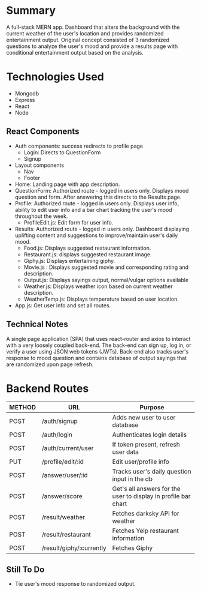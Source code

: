# Summary
 A full-stack MERN app. Dashboard that alters the background with the current weather of the user's location and provides randomized entertainment output. Original concept consisted of 3 randomized questions to analyze the user's mood and provide a results page with conditional entertainment output based on the analysis. 

# Technologies Used
* Mongodb
* Express
* React
* Node

## React Components
* Auth components: success redirects to profile page
  * Login: Directs to QuestionForm
  * Signup
* Layout components
  * Nav
  * Footer
* Home: Landing page with app description.
* QuestionForm: Authorized route - logged in users only. Displays mood question and form. After answering this  directs to the Results page.
* Profile: Authorized route - logged in users only. Displays user info, ability to edit user info and a bar chart tracking the user's mood throughout the week. 
  * ProfileEdit.js: Edit form for user info.
* Results: Authorized route - logged in users only. Dashboard displaying uplifting content and suggestions to improve/maintain user's daily mood. 
  * Food.js: Displays suggested restaurant information.
  * Restaurant.js:  displays suggested restaurant image.
  * Giphy.js:  Displays entertaining giphy.
  * Movie.js : Displays suggested movie and corresponding rating and description.
  * Output.js: Displays sayings output, normal/vulgar options available
  * Weather.js: Displays weather icon based on current weather description. 
  * WeatherTemp.js: Displays temperature based on user location.
* App.js: Get user info and set all routes.


## Technical Notes

A single page application (SPA) that uses react-router and axios to interact with a very loosely coupled back-end. The back-end can sign up, log in, or verify a user using JSON web tokens (JWTs). Back-end also tracks user's response to mood question and contains database of output sayings that are randomized upon page refresh.


# Backend Routes
METHOD | URL | Purpose
--- | --- | ---
POST | /auth/signup | Adds new user to user database
POST | /auth/login | Authenticates login details
POST | /auth/current/user | If token present, refresh user data
PUT  | /profile/edit/:id | Edit user/profile info
POST | /answer/user/:id | Tracks user's daily question input in the db
POST | /answer/score | Get's all answers for the user to display in profile bar chart
POST | /result/weather | Fetches darksky API for weather
POST | /result/restaurant | Fetches Yelp restaurant information
POST | /result/giphy/:currently | Fetches Giphy 


## Still To Do
* Tie user's mood response to randomized output. 




